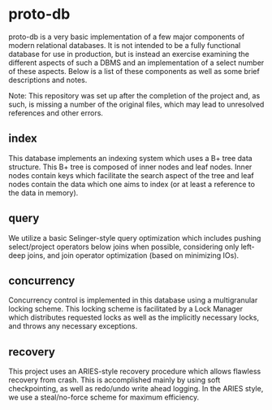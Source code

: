 # proto-db

proto-db is a very basic implementation of a few major components of modern relational databases. It is not intended 
to be a fully functional database for use in production, but is instead an exercise examining the different aspects of 
such a DBMS and an implementation of a select number of these aspects. Below is a list of these components as well as 
some brief descriptions and notes.

Note: This repository was set up after the completion of the project and, as such, is missing a number of the original 
files, which may lead to unresolved references and other errors.

## index

This database implements an indexing system which uses a B+ tree data structure. This B+ tree is composed of 
inner nodes and leaf nodes. Inner nodes contain keys which facilitate the search aspect of the tree and leaf nodes 
contain the data which one aims to index (or at least a reference to the data in memory).

## query

We utilize a basic Selinger-style query optimization which includes pushing select/project operators below joins when
possible, considering only left-deep joins, and join operator optimization (based on minimizing IOs).

## concurrency 

Concurrency control is implemented in this database using a multigranular locking scheme. This locking scheme is 
facilitated by a Lock Manager which distributes requested locks as well as the implicitly necessary locks, and throws 
any necessary exceptions.

## recovery

This project uses an ARIES-style recovery procedure which allows flawless recovery from crash. This is accomplished 
mainly by using soft checkpointing, as well as redo/undo write ahead logging. In the ARIES style, we use a 
steal/no-force scheme for maximum efficiency.